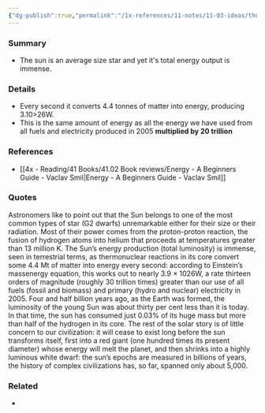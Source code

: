 ```yaml
---
{"dg-publish":true,"permalink":"/1x-references/11-notes/11-03-ideas/the-sun-is-ridiculously-powerful/","title":"The sun is ridiculously powerful","created":"2024-05-08T21:36:51.382+03:00","updated":"2024-05-08T21:36:51.382+03:00"}
---
```



### Summary
- The sun is an average size star and yet it's total energy output is immense.

### Details
- Every second it converts 4.4 tonnes of matter into energy, producing 3.10>26W.
- This is the same amount of energy as all the energy we have used from all fuels and electricity produced in 2005 **multiplied by 20 trillion**

### References
- [[4x - Reading/41 Books/41.02 Book reviews/Energy - A Beginners Guide - Vaclav Smil\|Energy - A Beginners Guide - Vaclav Smil]]

### Quotes
Astronomers like to point out that the Sun belongs to one of the most common types of star (G2 dwarfs) unremarkable either for their size or their radiation. Most of their power comes from the proton-proton reaction, the fusion of hydrogen atoms into helium that proceeds at temperatures greater than 13 million K. The Sun’s energy production (total luminosity) is immense, seen in terrestrial terms, as thermonuclear reactions in its core convert some 4.4 Mt of matter into energy every second: according to Einstein’s massenergy equation, this works out to nearly 3.9 × 1026W, a rate thirteen orders of magnitude (roughly 30 trillion times) greater than our use of all fuels (fossil and biomass) and primary (hydro and nuclear) electricity in 2005. Four and half billion years ago, as the Earth was formed, the luminosity of the young Sun was about thirty per cent less than it is today. In that time, the sun has consumed just 0.03% of its huge mass but more than half of the hydrogen in its core. The rest of the solar story is of little concern to our civilization: it will cease to exist long before the sun transforms itself, first into a red giant (one hundred times its present diameter) whose energy will melt the planet, and then shrinks into a highly luminous white dwarf: the sun’s epochs are measured in billions of years, the history of complex civilizations has, so far, spanned only about 5,000.

### Related
- 